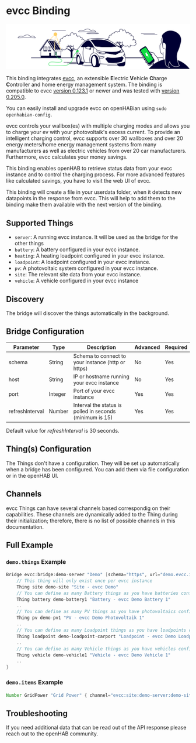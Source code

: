 # evcc Binding

![](doc/evcc-hero.svg)

This binding integrates [evcc](https://evcc.io), an extensible **E**lectric **V**ehicle **C**harge **C**ontroller and home energy management system.
The binding is compatible to evcc [version 0.123.1](https://github.com/evcc-io/evcc/releases/tag/0.123.1) or newer and was tested with [version 0.205.0](https://github.com/evcc-io/evcc/releases/tag/0.205.0).

You can easily install and upgrade evcc on openHABian using `sudo openhabian-config`.

evcc controls your wallbox(es) with multiple charging modes and allows you to charge your ev with your photovoltaik's excess current.
To provide an intelligent charging control, evcc supports over 30 wallboxes and over 20 energy meters/home energy management systems from many manufacturers as well as electric vehicles from over 20 car manufacturers.
Furthermore, evcc calculates your money savings.

This binding enables openHAB to retrieve status data from your evcc instance and to control the charging process.
For more advanced features like calculated savings, you have to visit the web UI of evcc.

This binding will create a file in your userdata folder, when it detects new datapoints in the response from evcc.
This will help to add them to the binding make them available with the next version of the binding.

## Supported Things

- `server`: A running evcc instance. It will be used as the bridge for the other things
- `battery`: A battery configured in your evcc instance.
- `heating`: A heating loadpoint configured in your evcc instance.
- `loadpoint`: A loadpoint configured in your evcc instance.
- `pv`: A photovoltaic system configured in your evcc instance.
- `site`: The relevant site data from your evcc instance.
- `vehicle`: A vehicle configured in your evcc instance

## Discovery

The bridge will discover the things automatically in the background.

## Bridge Configuration

| Parameter       | Type    | Description                                              | Advanced | Required |
|-----------------|---------|----------------------------------------------------------|----------|----------|
| schema          | String  | Schema to connect to your instance (http or https)       | No       | Yes      |
| host            | String  | IP or hostname running your  evcc instance               | No       | Yes      |
| port            | Integer | Port of your evcc instance                               | Yes      | Yes      |
| refreshInterval | Number  | Interval the status is polled in seconds (minimum is 15) | Yes      | Yes      |

Default value for _refreshInterval_ is 30 seconds.

## Thing(s) Configuration

The Things don't have a configuration. They will be set up automatically when a bridge has been configured.
You can add them via file configuration or in the openHAB UI.

## Channels

evcc Things can have several channels based correspondig on their capabilities.
These channels are dynamically added to the Thing during their initialization; therefore, there is no list of possible channels in this documentation.

## Full Example

### `demo.things` Example

```java
Bridge evcc:bridge:demo-server "Demo" [schema="https", url="demo.evcc.io", port=80, refreshInterval=30] {
    // This thing will only exist once per evcc instance
    Thing site demo-site "Site - evcc Demo"
    // You can define as many Battery things as you have batteries configured in your evcc instance
    Thing battery demo-battery1 "Battery - evcc Demo Battery 1"
    ..
    // You can define as many PV things as you have photovoltaics configured in your evcc instance
    Thing pv demo-pv1 "PV - evcc Demo Photovoltaik 1"
    ..
    // You can define as many Loadpoint things as you have loadpoints configured in your evcc instance
    Thing loadpoint demo-loadpoint-carport "Loadpoint - evcc Demo Loadpoint 1"
    ..
    // You can define as many Vehicle things as you have vehicles configured in your evcc instance
    Thing vehicle demo-vehicle1 "Vehicle - evcc Demo Vehicle 1"
    ..
}
```

### `demo.items` Example

```java
Number GridPower "Grid Power" { channel="evcc:site:demo-server:demo-site:site-grid-power" }
```

## Troubleshooting

If you need additional data that can be read out of the API response please reach out to the openHAB community.
